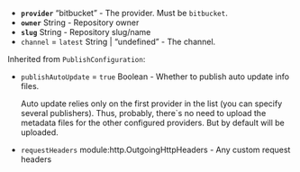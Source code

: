 <ul>
<li><strong><code id="BitbucketOptions-provider">provider</code></strong> “bitbucket” - The provider. Must be <code>bitbucket</code>.</li>
<li><strong><code id="BitbucketOptions-owner">owner</code></strong> String - Repository owner</li>
<li><strong><code id="BitbucketOptions-slug">slug</code></strong> String - Repository slug/name</li>
<li><code id="BitbucketOptions-channel">channel</code> = <code>latest</code> String | “undefined” - The channel.</li>
</ul>
<p>Inherited from <code>PublishConfiguration</code>:</p>
<ul>
<li>
<p><code id="BitbucketOptions-publishAutoUpdate">publishAutoUpdate</code> = <code>true</code> Boolean - Whether to publish auto update info files.</p>
<p>Auto update relies only on the first provider in the list (you can specify several publishers). Thus, probably, there`s no need to upload the metadata files for the other configured providers. But by default will be uploaded.</p>
</li>
<li>
<p><code id="BitbucketOptions-requestHeaders">requestHeaders</code> module:http.OutgoingHttpHeaders - Any custom request headers</p>
</li>
</ul>
